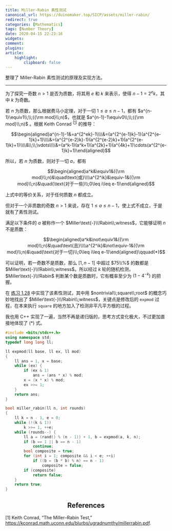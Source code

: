 ```yaml
---
title: Miller-Rabin 素性测试
canonical_url: https://duinomaker.top/SICP/assets/miller-rabin/
redirect: true
categories: [Mathematics]
tags: [Number Theory]
date: 2020-04-15 22:23:16
widgets:
comment:
plugins:
article:
    highlight:
        clipboard: false
---
```


整理了 Miller-Rabin 素性测试的原理及实现方法。

<!-- more -->

---

为了探究一奇数 $n>1$ 是否为质数，将其用 $e$ 和 $k$ 来表示，使得 $n-1=2^ek$，其中 $k$ 为奇数。

若 $n$ 为质数，那么根据费马小定理，对于一切 $1\leq a\leq n-1$，都有 $a^{n-1}\equiv1\\;\\;({\rm mod}\\;n)$，也就是 $a^{n-1}-1\equiv0\\;\\;({\rm mod}\\;n)$ 。根据 <span class="cite">Keith Conrad <sup>[<a href="#cite-1">1</a>]</sup></span> 的推导：

$$\begin{aligned}a^{n-1}-1&=a^{2^ek}-1\\\\&=(a^{2^{e-1}k}-1)(a^{2^{e-1}k}+1)\\\\&=(a^{2^{e-2}k}-1)(a^{2^{e-2}k}+1)(a^{2^{e-1}k}+1)\\\\&\\;\\;\vdots\\\\&=(a^k-1)(a^k+1)(a^{2k}+1)(a^{4k}+1)\cdots(a^{2^{e-1}k}+1)\end{aligned}$$

所以，若 $n$ 为质数，则对于一切 $a$，都有

$$\begin{aligned}a^k&\equiv1&({\rm mod}\\;n)&\quad\text{或}\\\\a^{2^ik}&\equiv-1&({\rm mod}\\;n)&\quad(\text{对于一些}\\;0\leq i\leq e-1)\end{aligned}$$

上式中的等价关系，对于任何质数 $n$ 都成立。

但对于一个非质数的奇数 $n>1$ 来说，存在 $1\leq a\leq n-1$，使上式不成立，于是就有了素性测试。

满足以下条件的 $a$ 被称作一个 $Miller\text{-}\\!Rabin\\;witness$，它能够证明 $n$ 不是质数：

$$\begin{aligned}a^k&\not\equiv1&({\rm mod}\\;n)&\quad\text{且}\\\\a^{2^ik}&\not\equiv-1&({\rm mod}\\;n)&\quad(\text{对于一切}\\;0\leq i\leq e-1)\end{aligned}\qquad(*)$$

可以证明，若一奇数不是质数，那么 $[1,n-1]$ 中超过 $75\\%$ 的数都是 $Miller\text{-}\\!Rabin\\;witness$。所以经过 $k$ 轮的随机检测，$Miller\text{-}\\!Rabin$ 判断某个数是质数时，它有概率至少为 $(1-4^{-k})$ 的把握。

在 <a href="/SICP/exercises/1.2/#Exercise-1-28">练习 1.28</a> 中实现了该素性测试，其中用 $nontrivial\\;square\\;root$ 的概念巧妙地找出了 $Miller\text{-}\\!Rabin\\;witness$，关键点是修改后的 `expmod` 过程，在本来执行 `square` 的地方加入了检测非平凡平方根的过程。

我也用 C++ 实现了一遍，当然不再是递归版的，思考方式变化极大，不过更加直接地体现了 $(*)$ 式。

``` c++ Miller-Rabin.cpp
#include <bits/stdc++.h>
using namespace std;
typedef long long ll;

ll expmod(ll base, ll ex, ll mod)
{
    ll ans = 1, x = base;
    while (ex) {
        if (ex & 1)
            ans = (ans * x) % mod;
        x = (x * x) % mod;
        ex >>= 1;
    }
    return ans;
}

bool miller_rabin(ll n, int rounds)
{
    ll k = n - 1, e = 0;
    while (!(k & 1))
        k >>= 1, ++e;
    while (rounds--) {
        ll a = (rand() % (n - 1)) + 1, b = expmod(a, k, n);
        if (b == 1 || b == n - 1)
            continue;
        bool composite = true;
        for (int i = 1; composite && i < e; ++i)
            if ((b = (b * b) % n) == n - 1)
                composite = false;
        if (composite)
            return false;
    }
    return true;
}
```

<h2 class="cite" style="text-align: center;">References</h2>

<p id="cite-1" class="cite">[1] Keith Conrad, “The Miller–Rabin Test,” <a href="https://kconrad.math.uconn.edu/blurbs/ugradnumthy/millerrabin.pdf" target="_blank">https://kconrad.math.uconn.edu/blurbs/ugradnumthy/millerrabin.pdf</a>.</p>